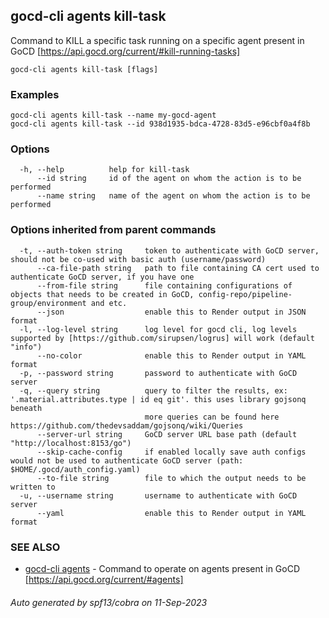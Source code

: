 ## gocd-cli agents kill-task

Command to KILL a specific task running on a specific agent present in GoCD [https://api.gocd.org/current/#kill-running-tasks]

```
gocd-cli agents kill-task [flags]
```

### Examples

```
gocd-cli agents kill-task --name my-gocd-agent
gocd-cli agents kill-task --id 938d1935-bdca-4728-83d5-e96cbf0a4f8b
```

### Options

```
  -h, --help          help for kill-task
      --id string     id of the agent on whom the action is to be performed
      --name string   name of the agent on whom the action is to be performed
```

### Options inherited from parent commands

```
  -t, --auth-token string     token to authenticate with GoCD server, should not be co-used with basic auth (username/password)
      --ca-file-path string   path to file containing CA cert used to authenticate GoCD server, if you have one
      --from-file string      file containing configurations of objects that needs to be created in GoCD, config-repo/pipeline-group/environment and etc.
      --json                  enable this to Render output in JSON format
  -l, --log-level string      log level for gocd cli, log levels supported by [https://github.com/sirupsen/logrus] will work (default "info")
      --no-color              enable this to Render output in YAML format
  -p, --password string       password to authenticate with GoCD server
  -q, --query string          query to filter the results, ex: '.material.attributes.type | id eq git'. this uses library gojsonq beneath
                              more queries can be found here https://github.com/thedevsaddam/gojsonq/wiki/Queries
      --server-url string     GoCD server URL base path (default "http://localhost:8153/go")
      --skip-cache-config     if enabled locally save auth configs would not be used to authenticate GoCD server (path: $HOME/.gocd/auth_config.yaml)
      --to-file string        file to which the output needs to be written to
  -u, --username string       username to authenticate with GoCD server
      --yaml                  enable this to Render output in YAML format
```

### SEE ALSO

* [gocd-cli agents](gocd-cli_agents.md)	 - Command to operate on agents present in GoCD [https://api.gocd.org/current/#agents]

###### Auto generated by spf13/cobra on 11-Sep-2023

